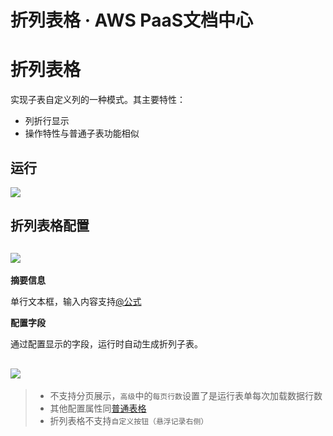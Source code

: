 # 折列表格 · AWS PaaS文档中心

# 折列表格

实现子表自定义列的一种模式。其主要特性：

  * 列折行显示
  * 操作特性与普通子表功能相似

## 运行

[![](https://docs.awspaas.com/user-manual/aws-pass-console-user-manual-form-vue-64ga/zj/zltable.png)](<zltable.png>)

## 折列表格配置

[![](https://docs.awspaas.com/user-manual/aws-pass-console-user-manual-form-vue-64ga/zj/zltable1.png)](<zltable1.png>)  
---  
  
**摘要信息**

单行文本框，输入内容支持[@公式](<https://docs.awspaas.com/reference-guide/aws-paas-at-reference-guide/index.html>)

**配置字段**

通过配置显示的字段，运行时自动生成折列子表。

[![](https://docs.awspaas.com/user-manual/aws-pass-console-user-manual-form-vue-64ga/zj/zltable2.png)](<zltable2.png>)  
---  
  
>   * 不支持分页展示，`高级`中的`每页行数`设置了是运行表单每次加载数据行数
>   * 其他配置属性同[普通表格](<pt.html>)
>   * 折列表格不支持`自定义按钮（悬浮记录右侧）`
>